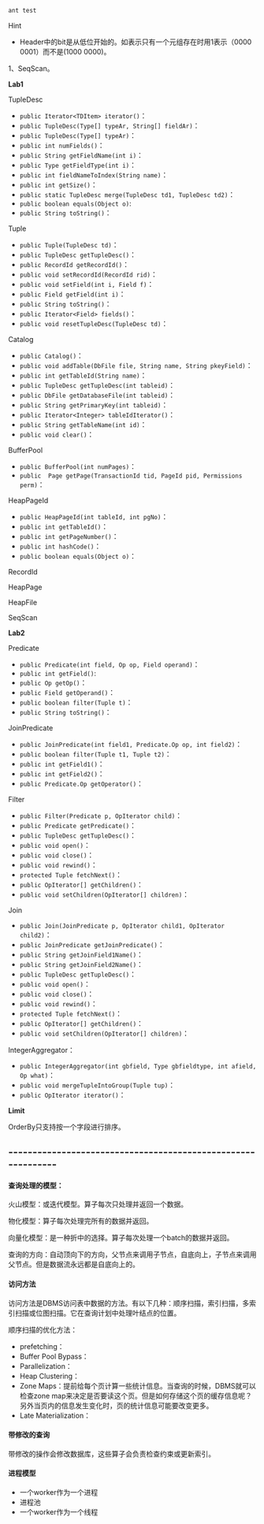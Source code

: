 ```Java
ant test
```

Hint

- Header中的bit是从低位开始的。如表示只有一个元组存在时用1表示（0000 0001）而不是(1000 0000)。

1、SeqScan。

**Lab1**

TupleDesc

- `public Iterator<TDItem> iterator()`：
- `public TupleDesc(Type[] typeAr, String[] fieldAr)`：
- `public TupleDesc(Type[] typeAr)`：
- `public int numFields()`：
- `public String getFieldName(int i)`：
- `public Type getFieldType(int i)`：
- `public int fieldNameToIndex(String name)`：
- `public int getSize()`：
- `public static TupleDesc merge(TupleDesc td1, TupleDesc td2)`：
- `public boolean equals(Object o)`:
- `public String toString()`：

Tuple

- `public Tuple(TupleDesc td)`：
- `public TupleDesc getTupleDesc()`：
- `public RecordId getRecordId()`：
- `public void setRecordId(RecordId rid)`：
- `public void setField(int i, Field f)`：
- `public Field getField(int i)`：
- `public String toString()`：
- `public Iterator<Field> fields()`：
- `public void resetTupleDesc(TupleDesc td)`：

Catalog

- `public Catalog()`：
- `public void addTable(DbFile file, String name, String pkeyField)`：
- `public int getTableId(String name)`：
- `public TupleDesc getTupleDesc(int tableid)`：
- `public DbFile getDatabaseFile(int tableid)`：
- `public String getPrimaryKey(int tableid)`：
- `public Iterator<Integer> tableIdIterator()`：
- `public String getTableName(int id)`：
- `public void clear()`：

BufferPool

- `public BufferPool(int numPages)`：
- `public  Page getPage(TransactionId tid, PageId pid, Permissions perm)`：

HeapPageId

- `public HeapPageId(int tableId, int pgNo)`：
- `public int getTableId()`：
- `public int getPageNumber()`：
- `public int hashCode()`：
- `public boolean equals(Object o)`：

RecordId

HeapPage

HeapFile

SeqScan

**Lab2**

Predicate

- `public Predicate(int field, Op op, Field operand)`：
- `public int getField()`:
- `public Op getOp()`：
- `public Field getOperand()`：
- `public boolean filter(Tuple t)`：
- `public String toString()`：

JoinPredicate

- `public JoinPredicate(int field1, Predicate.Op op, int field2)`：
- `public boolean filter(Tuple t1, Tuple t2)`：
- `public int getField1()`：
- `public int getField2()`：
- `public Predicate.Op getOperator()`：

Filter

- `public Filter(Predicate p, OpIterator child)`：
- `public Predicate getPredicate()`：
- `public TupleDesc getTupleDesc()`：
- `public void open()`：
- `public void close()`：
- `public void rewind()`：
- `protected Tuple fetchNext()`：
- `public OpIterator[] getChildren()`：
- `public void setChildren(OpIterator[] children)`：

Join

- `public Join(JoinPredicate p, OpIterator child1, OpIterator child2)`：
- `public JoinPredicate getJoinPredicate()`：
- `public String getJoinField1Name()`：
- `public String getJoinField2Name()`：
- `public TupleDesc getTupleDesc()`：
- `public void open()`：
- `public void close()`：
- `public void rewind()`：
- `protected Tuple fetchNext()`：
- `public OpIterator[] getChildren()`：
- `public void setChildren(OpIterator[] children)`：

IntegerAggregator：

- `public IntegerAggregator(int gbfield, Type gbfieldtype, int afield, Op what)`：
- `public void mergeTupleIntoGroup(Tuple tup)`：
- `public OpIterator iterator()`：

**Limit**

OrderBy只支持按一个字段进行排序。

## -------------------------------------------------------------

#### 查询处理的模型：

火山模型：或迭代模型。算子每次只处理并返回一个数据。

物化模型：算子每次处理完所有的数据并返回。

向量化模型：是一种折中的选择。算子每次处理一个batch的数据并返回。

查询的方向：自动顶向下的方向，父节点来调用子节点，自底向上，子节点来调用父节点。但是数据流永远都是自底向上的。

#### 访问方法

访问方法是DBMS访问表中数据的方法。有以下几种：顺序扫描，索引扫描，多索引扫描或位图扫描。它在查询计划中处理叶结点的位置。

顺序扫描的优化方法：

- prefetching：
- Buffer Pool Bypass：
- Parallelization：
- Heap Clustering：
- Zone Maps：提前给每个页计算一些统计信息。当查询的时候，DBMS就可以检查zone map来决定是否要读这个页。但是如何存储这个页的缓存信息呢？另外当页内的信息发生变化时，页的统计信息可能要改变更多。
- Late Materialization：

#### 带修改的查询

带修改的操作会修改数据库，这些算子会负责检查约束或更新索引。

#### 进程模型

- 一个worker作为一个进程
- 进程池
- 一个worker作为一个线程

